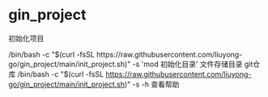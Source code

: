 # gin_project

初始化项目


/bin/bash -c "$(curl -fsSL https://raw.githubusercontent.com/liuyong-go/gin_project/main/init_project.sh)" -s 'mod 初始化目录' 文件存储目录 git仓库
/bin/bash -c "$(curl -fsSL https://raw.githubusercontent.com/liuyong-go/gin_project/main/init_project.sh)" -s -h 查看帮助